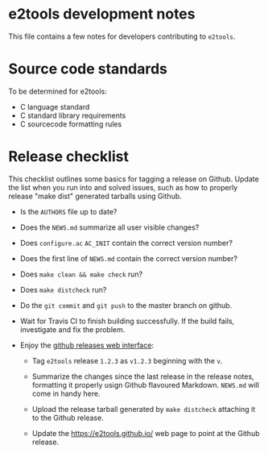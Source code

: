 e2tools development notes
=========================

This file contains a few notes for developers contributing to `e2tools`.


Source code standards
=====================

To be determined for e2tools:

   * C language standard
   * C standard library requirements
   * C sourcecode formatting rules


Release checklist
=================

This checklist outlines some basics for tagging a release on
Github. Update the list when you run into and solved issues, such as
how to properly release "make dist" generated tarballs using Github.

  * Is the `AUTHORS` file up to date?

  * Does the `NEWS.md` summarize all user visible changes?

  * Does `configure.ac` `AC_INIT` contain the correct version number?

  * Does the first line of `NEWS.md` contain the correct version number?

  * Does `make clean && make check` run?

  * Does `make distcheck` run?

  * Do the `git commit` and `git push` to the master branch on github.

  * Wait for Travis CI to finish building successfully. If the build
    fails, investigate and fix the problem.

  * Enjoy the [github releases web
    interface](https://github.com/e2tools/e2tools/releases):

      * Tag `e2tools` release `1.2.3` as `v1.2.3` beginning with the `v`.

      * Summarize the changes since the last release in the release
        notes, formatting it properly usign Github flavoured
        Markdown. `NEWS.md` will come in handy here.

      * Upload the release tarball generated by `make distcheck`
        attaching it to the Github release.

      * Update the https://e2tools.github.io/ web page to point at the
        Github release.
